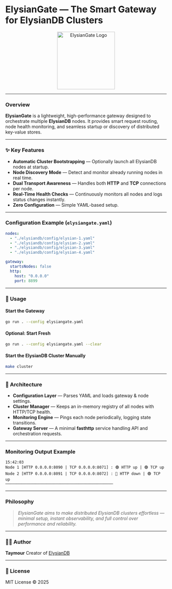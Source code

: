 # ElysianGate — The Smart Gateway for ElysianDB Clusters

<p align="center">
  <img src="docs/logo.png" alt="ElysianGate Logo" width="180"/>
</p>

---

### Overview

**ElysianGate** is a lightweight, high-performance gateway designed to orchestrate multiple **ElysianDB** nodes. It provides smart request routing, node health monitoring, and seamless startup or discovery of distributed key-value stores.

---

### ✨ Key Features

* **Automatic Cluster Bootstrapping** — Optionally launch all ElysianDB nodes at startup.
* **Node Discovery Mode** — Detect and monitor already running nodes in real time.
* **Dual Transport Awareness** — Handles both **HTTP** and **TCP** connections per node.
* **Real-Time Health Checks** — Continuously monitors all nodes and logs status changes instantly.
* **Zero Configuration** — Simple YAML-based setup.

---

### Configuration Example (`elysiangate.yaml`)

```yaml
nodes:
  - "./elysiandb/config/elysian-1.yaml"
  - "./elysiandb/config/elysian-2.yaml"
  - "./elysiandb/config/elysian-3.yaml"
  - "./elysiandb/config/elysian-4.yaml"

gateway:
  startsNodes: false
  http:
    host: "0.0.0.0"
    port: 8899
```

---

### 🚀 Usage

#### Start the Gateway

```bash
go run . --config elysiangate.yaml
```

#### Optional: Start Fresh

```bash
go run . --config elysiangate.yaml --clear
```

#### Start the ElysianDB Cluster Manually

```bash
make cluster
```

---

### 🧠 Architecture

* **Configuration Layer** — Parses YAML and loads gateway & node settings.
* **Cluster Manager** — Keeps an in-memory registry of all nodes with HTTP/TCP health.
* **Monitoring Engine** — Pings each node periodically, logging state transitions.
* **Gateway Server** — A minimal **fasthttp** service handling API and orchestration requests.

---

### Monitoring Output Example

```
15:42:03
Node 1 [HTTP 0.0.0.0:8090 | TCP 0.0.0.0:8071] : 🟢 HTTP up | 🟢 TCP up
Node 2 [HTTP 0.0.0.0:8091 | TCP 0.0.0.0:8072] : 🔴 HTTP down | 🟢 TCP up
───────────────────────────────────────────────
```

---

### Philosophy

> *ElysianGate aims to make distributed ElysianDB clusters effortless — minimal setup, instant observability, and full control over performance and reliability.*

---

### 🧑‍💻 Author

**Taymour**
Creator of [ElysianDB](https://github.com/elysiandb/elysiandb)

---

### 📜 License

MIT License © 2025
